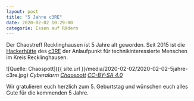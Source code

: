 ```yaml
---
layout: post
title: "5 Jahre c3RE"
date: 2020-02-02 10:29:00
categorie: Essen auf Rädern
---
```


Der Chaostreff Recklinghausen ist 5 Jahre alt geworden. Seit 2015 ist die [Hackerhütte](https://wiki.c3re.de/index.php?title=Hackerspace) des [c3RE](https://www.c3re.de/) der Anlaufpunkt für technikinteressierte Menschen im Kreis Recklinghausen.

![Quelle: Chaospott]({{ site.url }}/media/2020-02-02/2020-02-02-5jahre-c3re.jpg)
*Cyberalarm [Chaospott](https://chaospott.de) [CC-BY-SA 4.0](https://creativecommons.org/licenses/by-sa/4.0/)*

Wir gratulieren euch herzlich zum 5. Geburtstag und wünschen euch alles Gute für die kommenden 5 Jahre.
